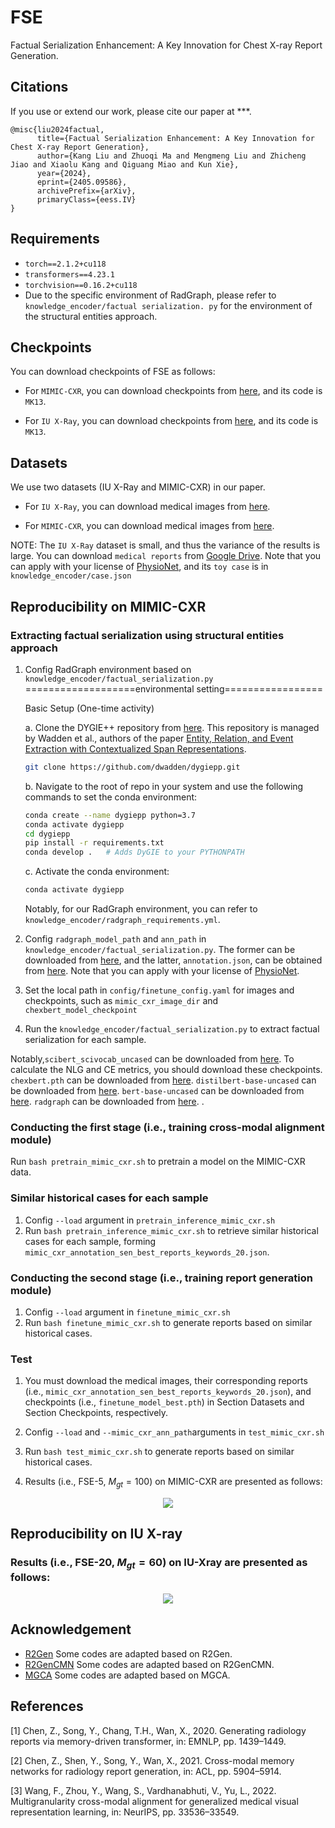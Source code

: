 # FSE

Factual Serialization Enhancement: A Key Innovation for Chest X-ray Report Generation. 

## Citations

If you use or extend our work, please cite our paper at ***.

```
@misc{liu2024factual,
      title={Factual Serialization Enhancement: A Key Innovation for Chest X-ray Report Generation}, 
      author={Kang Liu and Zhuoqi Ma and Mengmeng Liu and Zhicheng Jiao and Xiaolu Kang and Qiguang Miao and Kun Xie},
      year={2024},
      eprint={2405.09586},
      archivePrefix={arXiv},
      primaryClass={eess.IV}
}
```

## Requirements

- `torch==2.1.2+cu118`
- `transformers==4.23.1`
- `torchvision==0.16.2+cu118`
- Due to the specific environment of RadGraph,  please refer to `knowledge_encoder/factual serialization. py` for the environment of the structural entities approach.


## Checkpoints

You can download checkpoints of FSE as follows:

- For `MIMIC-CXR`, you can download checkpoints from [here](https://pan.baidu.com/s/17-hlaUR6dPgwhXWhZyw2tQ), and its code is `MK13`.

- For `IU X-Ray`, you can download checkpoints from [here](https://pan.baidu.com/s/1SPSNGKEwSKlywUVDFxv_eg), and its code is `MK13`.

## Datasets

We use two datasets (IU X-Ray and MIMIC-CXR) in our paper.

- For `IU X-Ray`, you can download medical images from [here](https://drive.google.com/file/d/1c0BXEuDy8Cmm2jfN0YYGkQxFZd2ZIoLg/view?usp=sharing).

- For `MIMIC-CXR`, you can download medical images from [here](https://physionet.org/content/mimic-cxr/2.0.0/).


NOTE: The `IU X-Ray` dataset is small, and thus the variance of the results is large. You can download `medical reports` from [Google Drive](https://drive.google.com/file/d/1iWdFINSAJ7F97I4rTGddIziJAb-1sL3l/view?usp=drive_link). Note that you can apply with your license of [PhysioNet](https://physionet.org/content/mimic-cxr-jpg/2.0.0/), and its `toy case` is in `knowledge_encoder/case.json`

## Reproducibility on MIMIC-CXR

### Extracting factual serialization using structural entities approach

1. Config RadGraph environment based on `knowledge_encoder/factual_serialization.py`
   ===================environmental setting=================
   
    Basic Setup (One-time activity)

   a. Clone the DYGIE++ repository from [here](https://github.com/dwadden/dygiepp). This repository is managed by Wadden et al., authors of the paper [Entity, Relation, and Event Extraction with Contextualized Span Representations](https://www.aclweb.org/anthology/D19-1585.pdf).
    ```bash
   git clone https://github.com/dwadden/dygiepp.git
    ```
   b. Navigate to the root of repo in your system and use the following commands to set the conda environment:
    ```bash
   conda create --name dygiepp python=3.7
   conda activate dygiepp
   cd dygiepp
   pip install -r requirements.txt
   conda develop .   # Adds DyGIE to your PYTHONPATH
   ```
   c. Activate the conda environment:
    
    ```bash
   conda activate dygiepp
    ```
    Notably, for our RadGraph environment, you can refer to `knowledge_encoder/radgraph_requirements.yml`.
   
3. Config `radgraph_model_path` and `ann_path` in `knowledge_encoder/factual_serialization.py`. The former can be downloaded from [here](https://physionet.org/content/radgraph/1.0.0/), and the latter, `annotation.json`, can be obtained from [here](https://drive.google.com/file/d/1DS6NYirOXQf8qYieSVMvqNwuOlgAbM_E/view?usp=sharing). Note that you can apply with your license of [PhysioNet](https://physionet.org/content/mimic-cxr-jpg/2.0.0/).
4. Set the local path in `config/finetune_config.yaml` for images and checkpoints, such as `mimic_cxr_image_dir` and `chexbert_model_checkpoint`
5. Run the `knowledge_encoder/factual_serialization.py` to extract factual serialization for each sample.

Notably,`scibert_scivocab_uncased` can be downloaded from [here](https://huggingface.co/allenai/scibert_scivocab_uncased). To calculate the NLG and CE metrics, you should download these checkpoints. `chexbert.pth` can be downloaded from [here](https://stanfordmedicine.app.box.com/s/c3stck6w6dol3h36grdc97xoydzxd7w9). `distilbert-base-uncased` can be downloaded from [here](https://huggingface.co/distilbert/distilbert-base-uncased). `bert-base-uncased` can be downloaded from [here](https://huggingface.co/google-bert/bert-base-uncased). `radgraph` can be downloaded from [here](https://physionet.org/content/radgraph/1.0.0/). . 

### Conducting the first stage (i.e., training cross-modal alignment module)

Run `bash pretrain_mimic_cxr.sh` to pretrain a model on the MIMIC-CXR data.

### Similar historical cases for each sample

1. Config `--load` argument in `pretrain_inference_mimic_cxr.sh`
2. Run `bash pretrain_inference_mimic_cxr.sh` to retrieve similar historical cases for each sample, forming `mimic_cxr_annotation_sen_best_reports_keywords_20.json`.

### Conducting the second stage (i.e., training report generation module)

1. Config `--load` argument in `finetune_mimic_cxr.sh`
2. Run `bash finetune_mimic_cxr.sh` to generate reports based on similar historical cases.

### Test 

1. You must download the medical images, their corresponding reports (i.e., `mimic_cxr_annotation_sen_best_reports_keywords_20.json`),  and checkpoints (i.e., `finetune_model_best.pth`) in Section Datasets and Section Checkpoints, respectively.

2. Config `--load` and `--mimic_cxr_ann_path`arguments in `test_mimic_cxr.sh`

3. Run `bash test_mimic_cxr.sh` to generate reports based on similar historical cases.

4. Results (i.e., FSE-5, $M_{gt}=100$) on MIMIC-CXR are presented as follows:

<div align=center><img src="FSE_on_mimic_cxr.jpg"></div>

## Reproducibility on IU X-ray

### Results (i.e., FSE-20, $M_{gt}=60$) on IU-Xray are presented as follows:

<div align=center><img src="FSE_on_iu_xray.jpg"></div>

## Acknowledgement

- [R2Gen](https://github.com/zhjohnchan/R2Gen) Some codes are adapted based on R2Gen.
- [R2GenCMN](https://github.com/zhjohnchan/R2GenCMN) Some codes are adapted based on R2GenCMN.
- [MGCA](https://github.com/HKU-MedAI/MGCA) Some codes are adapted based on MGCA.

## References

[1] Chen, Z., Song, Y., Chang, T.H., Wan, X., 2020. Generating radiology reports via memory-driven transformer, in: EMNLP, pp. 1439–1449. 

[2] Chen, Z., Shen, Y., Song, Y., Wan, X., 2021. Cross-modal memory networks for radiology report generation, in: ACL, pp. 5904–5914. 

[3] Wang, F., Zhou, Y., Wang, S., Vardhanabhuti, V., Yu, L., 2022. Multigranularity cross-modal alignment for generalized medical visual representation learning, in: NeurIPS, pp. 33536–33549.
